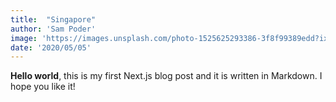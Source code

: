```yaml
---
title:  "Singapore"
author: 'Sam Poder'
image: 'https://images.unsplash.com/photo-1525625293386-3f8f99389edd?ixlib=rb-1.2.1&ixid=eyJhcHBfaWQiOjEyMDd9&auto=format&fit=crop&w=1549&q=80'
date: '2020/05/05'
---
```


**Hello world**, this is my first Next.js blog post and it is written in Markdown.
I hope you like it!